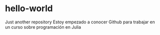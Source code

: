 # hello-world
Just another repository
Estoy empezado a conocer Github para trabajar en un curso sobre programación en Julia
